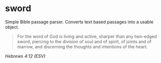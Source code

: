 sword
=====

Simple Bible passage parser. Converts text based passages into a usable object.

> For the word of God is living and active, sharper than any two-edged sword,
piercing to the division of soul and of spirit, of joints and of marrow,
and discerning the thoughts and intentions of the heart.

_Hebrews 4:12 (ESV)_
